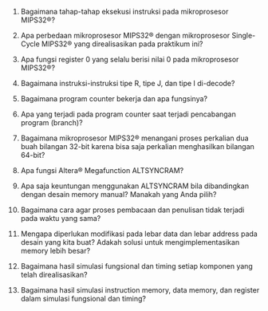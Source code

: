 1. Bagaimana tahap-tahap eksekusi instruksi pada mikroprosesor MIPS32®?

2. Apa perbedaan mikroprosesor MIPS32® dengan mikroprosesor Single-Cycle MIPS32® yang
direalisasikan pada praktikum ini?

3. Apa fungsi register 0 yang selalu berisi nilai 0 pada mikroprosesor MIPS32®?

4. Bagaimana instruksi-instruksi tipe R, tipe J, dan tipe I di-decode?

5. Bagaimana program counter bekerja dan apa fungsinya?

6. Apa yang terjadi pada program counter saat terjadi pencabangan program (branch)?

7. Bagaimana mikroprosesor MIPS32® menangani proses perkalian dua buah bilangan 32-bit
karena bisa saja perkalian menghasilkan bilangan 64-bit?

8. Apa fungsi Altera® Megafunction ALTSYNCRAM?

9. Apa saja keuntungan menggunakan ALTSYNCRAM bila dibandingkan dengan desain memory
manual? Manakah yang Anda pilih?

10. Bagaimana cara agar proses pembacaan dan penulisan tidak terjadi pada waktu yang sama?

11. Mengapa diperlukan modifikasi pada lebar data dan lebar address pada desain yang kita buat?
Adakah solusi untuk mengimplementasikan memory lebih besar?

12. Bagaimana hasil simulasi fungsional dan timing setiap komponen yang telah direalisasikan?

13. Bagaimana hasil simulasi instruction memory, data memory, dan register dalam simulasi fungsional
dan timing?
